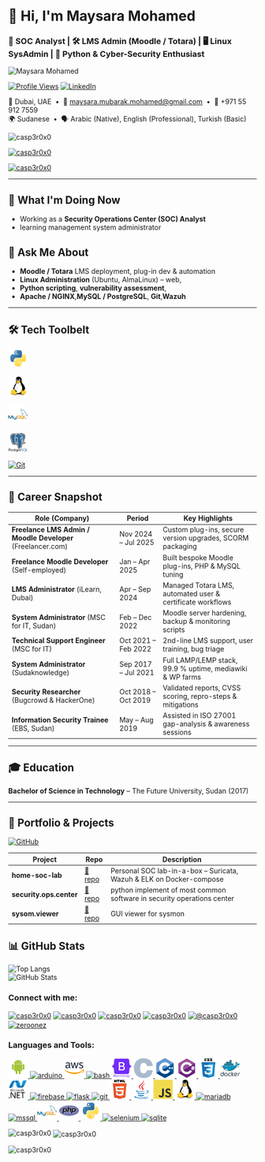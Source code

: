 # 👋 Hi, I'm Maysara Mohamed  
### 🔐 SOC Analyst | 🛠️ LMS Admin (Moodle / Totara) | 🖥️ Linux SysAdmin | 🐍 Python & Cyber-Security Enthusiast  

![Maysara Mohamed](_.jpeg)   <!-- add your own photo or remove the line -->

[![Profile Views](https://komarev.com/ghpvc/?username=maysaraadmin&label=Profile%20views&color=0e75b6&style=flat)](https://github.com/maysaraadmin)
[![LinkedIn](https://img.shields.io/badge/LinkedIn-0077B5?style=for-the-badge&logo=linkedin&logoColor=white)](https://www.linkedin.com/in/maysaranalyst)

📍 Dubai, UAE &nbsp;•&nbsp; 📧 maysara.mubarak.mohamed@gmail.com &nbsp;•&nbsp; 📱 +971 55 912 7559  
🌍 Sudanese &nbsp;•&nbsp; 🗣️ Arabic (Native), English (Professional), Turkish (Basic)




<p align="left"> <img src="https://komarev.com/ghpvc/?username=casp3r0x0&label=Profile%20views&color=0e75b6&style=flat" alt="casp3r0x0" /> </p>

<p align="left"> <a href="https://github.com/ryo-ma/github-profile-trophy"><img src="https://github-profile-trophy.vercel.app/?username=casp3r0x0" alt="casp3r0x0" /></a> </p>

<p align="left"> <a href="https://twitter.com/casp3r0x0" target="blank"><img src="https://img.shields.io/twitter/follow/casp3r0x0?logo=twitter&style=for-the-badge" alt="casp3r0x0" /></a> </p>

---

## 🚀 What I'm Doing Now
- Working as a **Security Operations Center (SOC) Analyst**
- learning management system administrator 

## 💬 Ask Me About
- **Moodle / Totara** LMS deployment, plug-in dev & automation
- **Linux Administration** (Ubuntu, AlmaLinux) – web, 
- **Python scripting**, **vulnerability assessment**, 
- **Apache / NGINX**,**MySQL / PostgreSQL**, **Git**,**Wazuh**

---

## 🛠️ Tech Toolbelt
<a href="https://www.python.org" target="_blank"><img src="https://raw.githubusercontent.com/devicons/devicon/master/icons/python/python-original.svg" width="40" height="40" alt="Python"/></a>

<a href="https://www.linux.org" target="_blank"><img src="https://raw.githubusercontent.com/devicons/devicon/master/icons/linux/linux-original.svg" width="40" height="40" alt="Linux"/></a>

<a href="https://www.mysql.com" target="_blank"><img src="https://raw.githubusercontent.com/devicons/devicon/master/icons/mysql/mysql-original-wordmark.svg" width="40" height="40" alt="MySQL"/></a>

<a href="https://www.postgresql.org" target="_blank"><img src="https://raw.githubusercontent.com/devicons/devicon/master/icons/postgresql/postgresql-original-wordmark.svg" width="40" height="40" alt="PostgreSQL"/></a>

<a href="https://git-scm.com" target="_blank"><img src="https://www.vectorlogo.zone/logos/git-scm/git-scm-icon.svg" width="40" height="40" alt="Git"/></a>


---

## 📄 Career Snapshot
| Role (Company) | Period | Key Highlights |
|---|---|---|
| **Freelance LMS Admin / Moodle Developer** (Freelancer.com) | Nov 2024 – Jul 2025 | Custom plug-ins, secure version upgrades, SCORM packaging |
| **Freelance Moodle Developer** (Self-employed) | Jan – Apr 2025 | Built bespoke Moodle plug-ins, PHP & MySQL tuning |
| **LMS Administrator** (iLearn, Dubai) | Apr – Sep 2024 | Managed Totara LMS, automated user & certificate workflows |
| **System Administrator** (MSC for IT, Sudan) | Feb – Dec 2022 | Moodle server hardening, backup & monitoring scripts |
| **Technical Support Engineer** (MSC for IT) | Oct 2021 – Feb 2022 | 2nd-line LMS support, user training, bug triage |
| **System Administrator** (Sudaknowledge) | Sep 2017 – Jul 2021 | Full LAMP/LEMP stack, 99.9 % uptime, mediawiki & WP farms |
| **Security Researcher** (Bugcrowd & HackerOne) | Oct 2018 – Oct 2019 | Validated reports, CVSS scoring, repro-steps & mitigations |
| **Information Security Trainee** (EBS, Sudan) | May – Aug 2019 | Assisted in ISO 27001 gap-analysis & awareness sessions |

---

## 🎓 Education
**Bachelor of Science in Technology** – The Future University, Sudan (2017)

---
 

## 📂 Portfolio & Projects
[![GitHub](https://img.shields.io/badge/GitHub-100000?style=for-the-badge&logo=github&logoColor=white)](https://github.com/maysaraadmin)

| Project | Repo | Description |
|---------|------|-------------|
| **home-soc-lab** | [🔗 repo](https://github.com/maysaraadmin/home-soc-lab) | Personal SOC lab-in-a-box – Suricata, Wazuh & ELK on Docker-compose |
| **security.ops.center** | [🔗 repo](https://github.com/maysaraadmin/security.ops.center) |  python implement of most common software in security operations center  |
| **sysom.viewer** | [🔗 repo](https://github.com/maysaraadmin/sysom.viewer) | GUI viewer for sysmon |
 

## 📊 GitHub Stats
![Top Langs](https://github-readme-stats.vercel.app/api/top-langs?username=maysaraadmin&show_icons=true&locale=en&layout=compact)  
![GitHub Stats](https://github-readme-stats.vercel.app/api?username=maysaraadmin&show_icons=true&locale=en)  



<h3 align="left">Connect with me:</h3>
<p align="left">
<a href="https://twitter.com/casp3r0x0" target="blank"><img align="center" src="https://raw.githubusercontent.com/rahuldkjain/github-profile-readme-generator/master/src/images/icons/Social/twitter.svg" alt="casp3r0x0" height="30" width="40" /></a>
<a href="https://linkedin.com/in/casp3r0x0" target="blank"><img align="center" src="https://raw.githubusercontent.com/rahuldkjain/github-profile-readme-generator/master/src/images/icons/Social/linked-in-alt.svg" alt="casp3r0x0" height="30" width="40" /></a>
<a href="https://fb.com/casp3r0x0" target="blank"><img align="center" src="https://raw.githubusercontent.com/rahuldkjain/github-profile-readme-generator/master/src/images/icons/Social/facebook.svg" alt="casp3r0x0" height="30" width="40" /></a>
<a href="https://instagram.com/casp3r0x0" target="blank"><img align="center" src="https://raw.githubusercontent.com/rahuldkjain/github-profile-readme-generator/master/src/images/icons/Social/instagram.svg" alt="casp3r0x0" height="30" width="40" /></a>
<a href="https://medium.com/@casp3r0x0" target="blank"><img align="center" src="https://raw.githubusercontent.com/rahuldkjain/github-profile-readme-generator/master/src/images/icons/Social/medium.svg" alt="@casp3r0x0" height="30" width="40" /></a>
<a href="https://www.youtube.com/c/zeroonez" target="blank"><img align="center" src="https://raw.githubusercontent.com/rahuldkjain/github-profile-readme-generator/master/src/images/icons/Social/youtube.svg" alt="zeroonez" height="30" width="40" /></a>
</p>

<h3 align="left">Languages and Tools:</h3>
<p align="left"> <a href="https://developer.android.com" target="_blank" rel="noreferrer"> <img src="https://raw.githubusercontent.com/devicons/devicon/master/icons/android/android-original-wordmark.svg" alt="android" width="40" height="40"/> </a> <a href="https://www.arduino.cc/" target="_blank" rel="noreferrer"> <img src="https://cdn.worldvectorlogo.com/logos/arduino-1.svg" alt="arduino" width="40" height="40"/> </a> <a href="https://aws.amazon.com" target="_blank" rel="noreferrer"> <img src="https://raw.githubusercontent.com/devicons/devicon/master/icons/amazonwebservices/amazonwebservices-original-wordmark.svg" alt="aws" width="40" height="40"/> </a> <a href="https://www.gnu.org/software/bash/" target="_blank" rel="noreferrer"> <img src="https://www.vectorlogo.zone/logos/gnu_bash/gnu_bash-icon.svg" alt="bash" width="40" height="40"/> </a> <a href="https://getbootstrap.com" target="_blank" rel="noreferrer"> <img src="https://raw.githubusercontent.com/devicons/devicon/master/icons/bootstrap/bootstrap-plain-wordmark.svg" alt="bootstrap" width="40" height="40"/> </a> <a href="https://www.cprogramming.com/" target="_blank" rel="noreferrer"> <img src="https://raw.githubusercontent.com/devicons/devicon/master/icons/c/c-original.svg" alt="c" width="40" height="40"/> </a> <a href="https://www.w3schools.com/cpp/" target="_blank" rel="noreferrer"> <img src="https://raw.githubusercontent.com/devicons/devicon/master/icons/cplusplus/cplusplus-original.svg" alt="cplusplus" width="40" height="40"/> </a> <a href="https://www.w3schools.com/cs/" target="_blank" rel="noreferrer"> <img src="https://raw.githubusercontent.com/devicons/devicon/master/icons/csharp/csharp-original.svg" alt="csharp" width="40" height="40"/> </a> <a href="https://www.w3schools.com/css/" target="_blank" rel="noreferrer"> <img src="https://raw.githubusercontent.com/devicons/devicon/master/icons/css3/css3-original-wordmark.svg" alt="css3" width="40" height="40"/> </a> <a href="https://www.docker.com/" target="_blank" rel="noreferrer"> <img src="https://raw.githubusercontent.com/devicons/devicon/master/icons/docker/docker-original-wordmark.svg" alt="docker" width="40" height="40"/> </a> <a href="https://dotnet.microsoft.com/" target="_blank" rel="noreferrer"> <img src="https://raw.githubusercontent.com/devicons/devicon/master/icons/dot-net/dot-net-original-wordmark.svg" alt="dotnet" width="40" height="40"/> </a> <a href="https://firebase.google.com/" target="_blank" rel="noreferrer"> <img src="https://www.vectorlogo.zone/logos/firebase/firebase-icon.svg" alt="firebase" width="40" height="40"/> </a> <a href="https://flask.palletsprojects.com/" target="_blank" rel="noreferrer"> <img src="https://www.vectorlogo.zone/logos/pocoo_flask/pocoo_flask-icon.svg" alt="flask" width="40" height="40"/> </a> <a href="https://git-scm.com/" target="_blank" rel="noreferrer"> <img src="https://www.vectorlogo.zone/logos/git-scm/git-scm-icon.svg" alt="git" width="40" height="40"/> </a> <a href="https://www.w3.org/html/" target="_blank" rel="noreferrer"> <img src="https://raw.githubusercontent.com/devicons/devicon/master/icons/html5/html5-original-wordmark.svg" alt="html5" width="40" height="40"/> </a> <a href="https://www.java.com" target="_blank" rel="noreferrer"> <img src="https://raw.githubusercontent.com/devicons/devicon/master/icons/java/java-original.svg" alt="java" width="40" height="40"/> </a> <a href="https://developer.mozilla.org/en-US/docs/Web/JavaScript" target="_blank" rel="noreferrer"> <img src="https://raw.githubusercontent.com/devicons/devicon/master/icons/javascript/javascript-original.svg" alt="javascript" width="40" height="40"/> </a> <a href="https://www.linux.org/" target="_blank" rel="noreferrer"> <img src="https://raw.githubusercontent.com/devicons/devicon/master/icons/linux/linux-original.svg" alt="linux" width="40" height="40"/> </a> <a href="https://mariadb.org/" target="_blank" rel="noreferrer"> <img src="https://www.vectorlogo.zone/logos/mariadb/mariadb-icon.svg" alt="mariadb" width="40" height="40"/> </a> <a href="https://www.microsoft.com/en-us/sql-server" target="_blank" rel="noreferrer"> <img src="https://www.svgrepo.com/show/303229/microsoft-sql-server-logo.svg" alt="mssql" width="40" height="40"/> </a> <a href="https://www.mysql.com/" target="_blank" rel="noreferrer"> <img src="https://raw.githubusercontent.com/devicons/devicon/master/icons/mysql/mysql-original-wordmark.svg" alt="mysql" width="40" height="40"/> </a> <a href="https://www.php.net" target="_blank" rel="noreferrer"> <img src="https://raw.githubusercontent.com/devicons/devicon/master/icons/php/php-original.svg" alt="php" width="40" height="40"/> </a> <a href="https://www.python.org" target="_blank" rel="noreferrer"> <img src="https://raw.githubusercontent.com/devicons/devicon/master/icons/python/python-original.svg" alt="python" width="40" height="40"/> </a> <a href="https://www.selenium.dev" target="_blank" rel="noreferrer"> <img src="https://raw.githubusercontent.com/detain/svg-logos/780f25886640cef088af994181646db2f6b1a3f8/svg/selenium-logo.svg" alt="selenium" width="40" height="40"/> </a> <a href="https://www.sqlite.org/" target="_blank" rel="noreferrer"> <img src="https://www.vectorlogo.zone/logos/sqlite/sqlite-icon.svg" alt="sqlite" width="40" height="40"/> </a> </p>

<p><img align="left" src="https://github-readme-stats.vercel.app/api/top-langs?username=casp3r0x0&show_icons=true&locale=en&layout=compact" alt="casp3r0x0" /></p>

<p>&nbsp;<img align="center" src="https://github-readme-stats.vercel.app/api?username=casp3r0x0&show_icons=true&locale=en" alt="casp3r0x0" /></p>

<p><img align="center" src="https://github-readme-streak-stats.herokuapp.com/?user=casp3r0x0&" alt="casp3r0x0" /></p>
